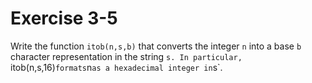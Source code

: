 # Exercise 3-5

Write the function `itob(n,s,b)` that converts the integer `n` into a base `b` character representation in the string
`s. In particular, `itob(n,s,16)` formats `n` as a hexadecimal integer in `s`.
